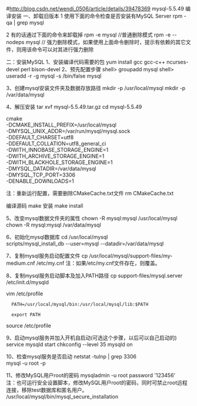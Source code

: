 #http://blog.csdn.net/wendi_0506/article/details/39478369
mysql-5.5.49 编译安装
一、卸载旧版本
1 使用下面的命令检查是否安装有MySQL Server
rpm -qa | grep mysql

2 有的话通过下面的命令来卸载掉
rpm -e mysql   //普通删除模式
rpm -e --nodeps mysql    // 强力删除模式，如果使用上面命令删除时，提示有依赖的其它文件，则用该命令可以对其进行强力删除

二：安装MySQL
1、安装编译代码需要的包
yum install gcc gcc-c++ ncurses-devel perl  bison-devel
2、预先配置步骤
shell> groupadd mysql
shell> useradd -r -g mysql -s /bin/false mysql

3、创建mysql安装文件夹及数据存放路径
mkdir -p  /usr/local/mysql
mkdir -p  /var/data/mysql

4、解压安装 
tar xvf mysql-5.5.49.tar.gz
cd mysql-5.5.49


cmake \
-DCMAKE_INSTALL_PREFIX=/usr/local/mysql \
-DMYSQL_UNIX_ADDR=/var/run/mysql/mysql.sock \
-DDEFAULT_CHARSET=utf8 \
-DDEFAULT_COLLATION=utf8_general_ci \
-DWITH_INNOBASE_STORAGE_ENGINE=1 \
-DWITH_ARCHIVE_STORAGE_ENGINE=1 \
-DWITH_BLACKHOLE_STORAGE_ENGINE=1 \
-DMYSQL_DATADIR=/var/data/mysql \
-DMYSQL_TCP_PORT=3306 \
-DENABLE_DOWNLOADS=1

注：重新运行配置，需要删除CMakeCache.txt文件
rm CMakeCache.txt 

编译源码
make 
安装
make install 

5、改变mysql数据文件夹的属性
chown -R mysql:mysql /usr/local/mysql
chown -R mysql:mysql /var/data/mysql

6、初始化mysql数据库
cd /usr/local/mysql   
scripts/mysql_install_db --user=mysql --datadir=/var/data/mysql 

7、复制mysql服务启动配置文件
cp /usr/local/mysql/support-files/my-medium.cnf /etc/my.cnf
注：如果/etc/my.cnf文件存在，则覆盖。

8、复制mysql服务启动脚本及加入PATH路径
cp support-files/mysql.server /etc/init.d/mysqld   
  
vim /etc/profile   
  
      PATH=/usr/local/mysql/bin:/usr/local/mysql/lib:$PATH  
  
      export PATH  
  
source /etc/profile

9、启动mysql服务并加入开机自启动(可选这个步骤，以后可以自己启动的)
service mysqld start 
chkconfig --level 35 mysqld on

10、检查mysql服务是否启动
netstat -tulnp | grep 3306   
mysql -u root -p   

11、修改MySQL用户root的密码
mysqladmin -u root password '123456'  
注：也可运行安全设置脚本，修改MySQL用户root的密码，同时可禁止root远程连接，移除test数据库和匿名用户。
/usr/local/mysql/bin/mysql_secure_installation 

